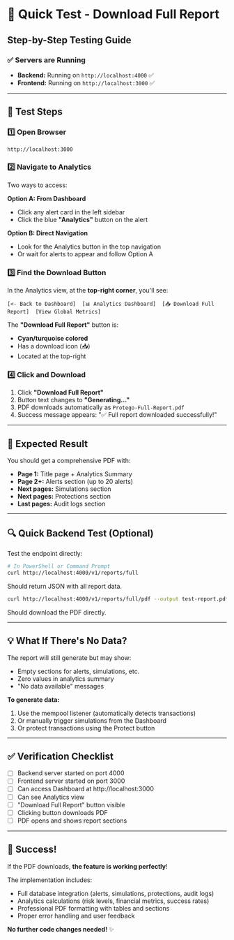 # 🚀 Quick Test - Download Full Report

## Step-by-Step Testing Guide

### ✅ Servers are Running
- **Backend:** Running on `http://localhost:4000` ✅
- **Frontend:** Running on `http://localhost:3000` ✅

---

## 📝 Test Steps

### 1️⃣ Open Browser
```
http://localhost:3000
```

### 2️⃣ Navigate to Analytics
Two ways to access:

**Option A: From Dashboard**
- Click any alert card in the left sidebar
- Click the blue **"Analytics"** button on the alert

**Option B: Direct Navigation**
- Look for the Analytics button in the top navigation
- Or wait for alerts to appear and follow Option A

### 3️⃣ Find the Download Button
In the Analytics view, at the **top-right corner**, you'll see:
```
[<- Back to Dashboard]  [📊 Analytics Dashboard]  [📥 Download Full Report]  [View Global Metrics]
```

The **"Download Full Report"** button is:
- **Cyan/turquoise colored**
- Has a download icon (📥)
- Located at the top-right

### 4️⃣ Click and Download
1. Click **"Download Full Report"**
2. Button text changes to **"Generating..."**
3. PDF downloads automatically as `Protego-Full-Report.pdf`
4. Success message appears: "✅ Full report downloaded successfully!"

---

## 🎯 Expected Result

You should get a comprehensive PDF with:
- **Page 1:** Title page + Analytics Summary
- **Page 2+:** Alerts section (up to 20 alerts)
- **Next pages:** Simulations section
- **Next pages:** Protections section
- **Last pages:** Audit logs section

---

## 🔍 Quick Backend Test (Optional)

Test the endpoint directly:

```bash
# In PowerShell or Command Prompt
curl http://localhost:4000/v1/reports/full
```

Should return JSON with all report data.

```bash
curl http://localhost:4000/v1/reports/full/pdf --output test-report.pdf
```

Should download the PDF directly.

---

## 💡 What If There's No Data?

The report will still generate but may show:
- Empty sections for alerts, simulations, etc.
- Zero values in analytics summary
- "No data available" messages

**To generate data:**
1. Use the mempool listener (automatically detects transactions)
2. Or manually trigger simulations from the Dashboard
3. Or protect transactions using the Protect button

---

## ✅ Verification Checklist

- [ ] Backend server started on port 4000
- [ ] Frontend server started on port 3000
- [ ] Can access Dashboard at http://localhost:3000
- [ ] Can see Analytics view
- [ ] "Download Full Report" button visible
- [ ] Clicking button downloads PDF
- [ ] PDF opens and shows report sections

---

## 🎉 Success!

If the PDF downloads, **the feature is working perfectly**!

The implementation includes:
- Full database integration (alerts, simulations, protections, audit logs)
- Analytics calculations (risk levels, financial metrics, success rates)
- Professional PDF formatting with tables and sections
- Proper error handling and user feedback

**No further code changes needed!** ✨
